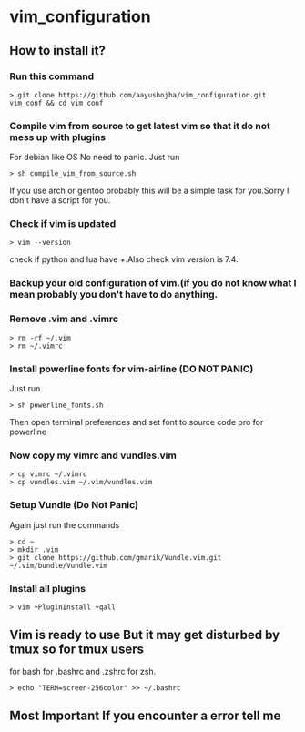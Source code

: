 # vim_configuration

## How to install it?

### Run this command

    > git clone https://github.com/aayushojha/vim_configuration.git vim_conf && cd vim_conf


### Compile vim from source to get latest vim so that it do not mess up with plugins

For debian like OS No need to panic. Just run

    > sh compile_vim_from_source.sh

If you use arch or gentoo probably this will be a simple task for you.Sorry I don't have a script for you.

### Check if vim is updated

    > vim --version

check if python and lua have +.Also check vim version is 7.4.

### Backup your old configuration of vim.(if you do not know what I mean probably you don't have to do anything.

### Remove .vim and .vimrc

    > rm -rf ~/.vim
    > rm ~/.vimrc

### Install powerline fonts for vim-airline (DO NOT PANIC)

Just run

    > sh powerline_fonts.sh

Then open terminal preferences and set font to source code pro for powerline

### Now copy my vimrc and vundles.vim

    > cp vimrc ~/.vimrc
    > cp vundles.vim ~/.vim/vundles.vim

### Setup Vundle (Do Not Panic)
Again just run the commands

    > cd ~
    > mkdir .vim
    > git clone https://github.com/gmarik/Vundle.vim.git ~/.vim/bundle/Vundle.vim

### Install all plugins

    > vim +PluginInstall +qall

## Vim is ready to use But it may get disturbed by tmux so for tmux users

for bash for .bashrc and .zshrc for zsh.

    > echo "TERM=screen-256color" >> ~/.bashrc

## Most Important If you encounter a error tell me
